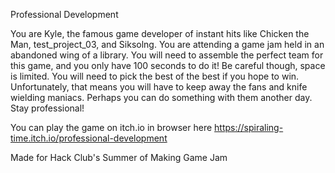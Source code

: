 Professional Development

You are Kyle, the famous game developer of instant hits like Chicken the Man, test_project_03, and Siksolng. You are attending a game jam held in an abandoned wing of a library. You will need to assemble the perfect team for this game, and you only have 100 seconds to do it! Be careful though, space is limited. You will need to pick the best of the best if you hope to win. Unfortunately, that means you will have to keep away the fans and knife wielding maniacs. Perhaps you can do something with them another day. Stay professional!

You can play the game on itch.io in browser here https://spiraling-time.itch.io/professional-development

Made for Hack Club's Summer of Making Game Jam

